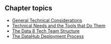 ## Chapter topics

* [General Technical Considerations](tech/considerations.md)
* [Technical Needs and the Tools that Do Them](tech/tech.md)
* [The Data 8 Tech Team Structure](tech/team.md)
* [The DataHub Deployment Process](tech/deploymend.md)